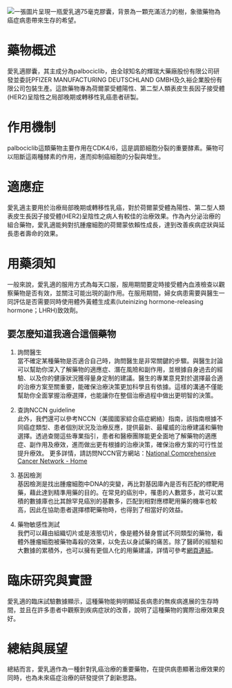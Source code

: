 ![一張圖片呈現一瓶愛乳適75毫克膠囊，背景為一顆充滿活力的樹，象徵藥物為癌症病患帶來生存的希望。](https://i.imgur.com/ZD1j2cI.jpeg)
# 藥物概述

愛乳適膠囊，其主成分為palbociclib，由全球知名的輝瑞大藥廠股份有限公司研發並委託PFIZER MANUFACTURING DEUTSCHLAND GMBH及久裕企業股份有限公司包裝生產。這款藥物專為荷爾蒙受體陽性、第二型人類表皮生長因子接受體(HER2)呈陰性之局部晚期或轉移性乳癌患者研製。

# 作用機制

palbociclib這類藥物主要作用在CDK4/6，這是調節細胞分裂的重要酵素。藥物可以阻斷這兩種酵素的作用，進而抑制癌細胞的分裂與增生。

# 適應症

愛乳適主要用於治療局部晚期或轉移性乳癌，對於荷爾蒙受體為陽性、第二型人類表皮生長因子接受體(HER2)呈陰性之病人有較佳的治療效果。作為內分泌治療的組合藥物，愛乳適能夠對抗腫瘤細胞的荷爾蒙依賴性成長，達到改善疾病症狀與延長患者壽命的效果。

# 用藥須知

一般來說，愛乳適的服用方式為每天口服，服用期間要定時接受體內血液檢查以觀察藥物是否有效，並關注可能出現的副作用。在服用期間，婦女病患需要與醫生一同評估是否需要同時使用體外黃體生成素(luteinizing hormone-releasing hormone；LHRH)致效劑。

## 要怎麼知道我適合這個藥物 

1. 詢問醫生  
當不確定某種藥物是否適合自己時，詢問醫生是非常關鍵的步驟。與醫生討論可以幫助你深入了解藥物的適應症、潛在風險和副作用，並根據自身過去的經驗、以及你的健康狀況獲得量身定制的建議。醫生的專業意見對於選擇最合適的治療方案至關重要，能確保治療決策更加科學且有依據。這樣的溝通不僅能幫助你全面掌握治療選擇，也能讓你在整個治療過程中做出更明智的決策。 

2. 查詢NCCN guideline  
此外，我們還可以參考NCCN（美國國家綜合癌症網絡）指南，該指南根據不同癌症類型、患者個別狀況及治療反應，提供最新、最權威的治療建議和藥物選擇。透過查閱這些專業指引，患者和醫療團隊能更全面地了解藥物的適應症、副作用及療效，進而做出更有根據的治療決策，確保治療方案的可行性並提升療效。  更多詳情，請訪問NCCN官方網站：[National Comprehensive Cancer Network - Home](https://www.nccn.org/)

3. 基因檢測  
基因檢測是找出腫瘤細胞中DNA的突變，再比對基因庫內是否有匹配的標靶用藥，藉此達到精準用藥的目的。在常見的癌別中，罹患的人數眾多，故可以累積的數據庫也比其餘罕見癌別的基數多，匹配到相對應標靶用藥的機率也較高，因此在協助患者選擇標靶藥物時，也得到了相當好的效益。 

4. 藥物敏感性測試  
我們可以藉由組織切片或是液態切片，像是體外替身嘗試不同類型的藥物，看體外腫瘤細胞被藥物毒殺的效果，以免去以身試藥的痛苦。除了醫師的經驗和大數據的累積外，也可以擁有更個人化的用藥建議，詳情可參考[網頁連結](https://info.cancerfree.io/)。

# 臨床研究與實證

愛乳適的臨床試驗數據顯示，這種藥物能夠明顯延長病患的無疾病進展的生存時間，並且在許多患者中觀察到疾病症狀的改善，說明了這種藥物的實際治療效果良好。

# 總結與展望

總結而言，愛乳適作為一種針對乳癌治療的重要藥物，在提供病患顯著治療效果的同時，也為未來癌症治療的研發提供了創新思路。

